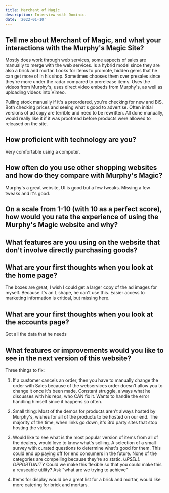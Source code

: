 ```yaml
---
title: Merchant of Magic
description: Interview with Dominic.
date: '2022-01-10'
---
```


## Tell me about Merchant of Magic, and what your interactions with the Murphy's Magic Site?

Mostly does work through web services, some aspects of sales are manually to merge with the web services. Is a hybrid model since they are also a brick and mortar. Looks for items to promote, hidden gems that he can get more of in his shop. Sometimes chooses them over presales since they're more under the radar compared to prerelease items. Uses the videos from Murphy's, uses direct video embeds from Murphy's, as well as uploading videos into Vimeo.

Pulling stock manually if it's a preordered, you're checking for new and BiS. Both checking prices and seeing what's good to advertise. Often initial versions of ad copy are terrible and need to be rewritten. All done manually, would really like it if it was proofread before products were allowed to released on the site.

## How proficient with technology are you?

Very comfortable using a computer. 

## How often do you use other shopping websites and how do they compare with Murphy's Magic?

Murphy's a great website, UI is good but a few tweaks. Missing a few tweaks and it's good.

## On a scale from 1-10 (with 10 as a perfect score), how would you rate the experience of using the Murphy's Magic website and why?



## What features are you using on the website that don't involve directly purchasing goods?



## What are your first thoughts when you look at the home page?

The boxes are great, I wish I could get a larger copy of the ad images for myself. Because it's an L shape, he can't use this. Easier access to marketing information is critical, but missing here.

## What are your first thoughts when you look at the accounts page?

Got all the data that he needs

## What features or improvements would you like to see in the next version of this website?

Three things to fix:

1. If a customer cancels an order, then you have to manually change the order with Sales because of the webservices order doesn't allow you to change it once it's been made. Constant struggle, always what he discusses with his reps, who CAN fix it. Wants to handle the error handling himself since it happens so often.

2. Small thing: Most of the demos for products aren't always hosted by Murphy's, wishes for all of the products to be hosted on our end. The majority of the time, when links go down, it's 3rd party sites that stop hosting the videos.

3. Would like to see what is the most popular version of items from all of the dealers, would love to know what's selling. A selection of a small survey with curated questions to determine what's good for them. This could end up paying off for end consumers in the future. None of the categories are compelling because they're so static. *UPSELL OPPORTUNITY* Could we make this flexible so that you could make this a reuseable utility? Ask "what are we trying to achieve"

4. Items for display would be a great list for a brick and mortar, would like more catering for brick and mortars.

